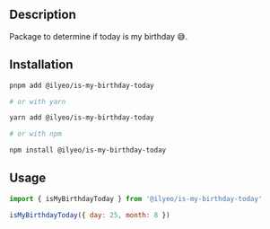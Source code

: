 ## Description

Package to determine if today is my birthday 😅.

## Installation

```bash
pnpm add @ilyeo/is-my-birthday-today

# or with yarn

yarn add @ilyeo/is-my-birthday-today

# or with npm

npm install @ilyeo/is-my-birthday-today
```

## Usage

```js
import { isMyBirthdayToday } from '@ilyeo/is-my-birthday-today'

isMyBirthdayToday({ day: 25, month: 8 })
```
